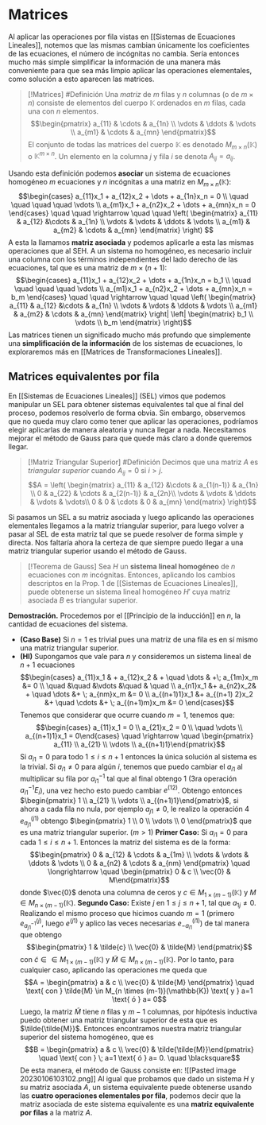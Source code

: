 # Matrices
Al aplicar las operaciones por fila vistas en [[Sistemas de Ecuaciones Lineales]], notemos que las mismas cambian únicamente los coeficientes de las ecuaciones, el número de incógnitas no cambia. Sería entonces mucho más simple simplificar la información de una manera más conveniente para que sea más limpio aplicar las operaciones elementales, como solución a esto aparecen las matrices. 

> [!Matrices]
> #Definición Una _matriz_ de $m$ filas y $n$ columnas (o de $m \times n$) consiste de elementos del cuerpo $\mathbb{K}$ ordenados en $m$ filas, cada una con $n$ elementos. $$\begin{pmatrix} a_{11} & \cdots & a_{1n} \\
> \vdots & \ddots & \vdots \\
> a_{m1} & \cdots & a_{mn} 
> \end{pmatrix}$$ El conjunto de todas las matrices del cuerpo $\mathbb{K}$ es denotado $M_{m \times n}(\mathbb{K})$ o $\mathbb{K}^{m \times n}$. Un elemento en la columna $j$ y fila $i$ se denota $A_{ij} = a_{ij}$.

Usando esta definición podemos **asociar** un sistema de ecuaciones homogéneo $m$ ecuaciones y $n$ incógnitas a una matriz en $M_{m \times n}(\mathbb{K})$: 
$$\begin{cases} 
a_{11}x_1 + a_{12}x_2 + \dots + a_{1n}x_n = 0 \\ 
\quad \quad \quad \quad \vdots \\ 
a_{m1}x_1 + a_{n2}x_2 + \dots + a_{mn}x_n = 0
\end{cases}  
\quad \quad \rightarrow  \quad \quad 
\left( \begin{matrix} 
a_{11} & a_{12} &\cdots & a_{1n} \\ 
\vdots & \vdots & \ddots & \vdots \\ 
a_{m1} & a_{m2} & \cdots & a_{mn}  
\end{matrix} \right) $$
A esta la llamamos **matriz asociada** y podemos aplicarle a esta las mismas operaciones que al SEH. A un sistema no homogéneo, es necesario incluir una columna con los términos independientes del lado derecho de las ecuaciones, tal que es una matriz de $m \times (n+1)$:
$$\begin{cases} 
a_{11}x_1 + a_{12}x_2 + \dots + a_{1n}x_n = b_1 \\ 
\quad \quad \quad \quad \vdots \\ 
a_{m1}x_1 + a_{n2}x_2 + \dots + a_{mn}x_n = b_m
\end{cases}  
\quad \quad \rightarrow  \quad \quad 
\left( \begin{matrix} 
a_{11} & a_{12} &\cdots & a_{1n} \\ 
\vdots & \vdots & \ddots & \vdots \\ 
a_{m1} & a_{m2} & \cdots & a_{mn}  
\end{matrix} \right|
\left| \begin{matrix} 
b_1 \\ \vdots \\ b_m
\end{matrix} \right)$$
Las matrices tienen un significado mucho más profundo que simplemente una **simplificación de la información** de los sistemas de ecuaciones, lo exploraremos más en [[Matrices de Transformaciones Lineales]]. 

## Matrices equivalentes por fila
En [[Sistemas de Ecuaciones Lineales]] (SEL) vimos que podemos manipular un SEL para obtener sistemas equivalentes tal que al final del proceso, podemos resolverlo de forma obvia. Sin embargo, observemos que no queda muy claro como tener que aplicar las operaciones, podríamos elegir aplicarlas de manera aleatoria y nunca llegar a nada. Necesitamos mejorar el método de Gauss para que quede más claro a donde queremos llegar. 

> [!Matriz Triangular Superior]
> #Definición Decimos que una matriz $A$ es _triangular superior_ cuando $A_{ij} = 0$ si $i > j$.  $$A = \left( \begin{matrix} 
a_{11} & a_{12} &\cdots & a_{1(n-1)} & a_{1n} \\ 
0 & a_{22} & \cdots & a_{2(n-1)} & a_{2n}\\
\vdots & \vdots & \ddots & \vdots & \vdots\\ 
0 & 0 & \cdots & 0 & a_{mn}  
\end{matrix} \right)$$

Si pasamos un SEL a su matriz asociada y luego aplicando las operaciones elementales llegamos a la matriz triangular superior, para luego volver a pasar al SEL de esta matriz tal que se puede resolver de forma simple y directa. Nos faltaría ahora la certeza de que siempre puedo llegar a una matriz triangular superior usando el método de Gauss. 

> [!Teorema de Gauss]
> Sea $H$ un **sistema lineal homogéneo** de $n$ ecuaciones con $m$ incógnitas. Entonces, aplicando los cambios descriptos en la Prop. 1 de [[Sistemas de Ecuaciones Lineales]], puede obtenerse un sistema lineal homogéneo $H'$ cuya matriz asociada $B$ es triangular superior.

**Demostración.** Procedemos por el [[Principio de la inducción]] en $n$, la cantidad de ecuaciones del sistema. 
- **(Caso Base)** Si $n = 1$ es trivial pues una matriz de una fila es en sí mismo una matriz triangular superior.
- **(HI)** Supongamos que vale para $n$ y consideremos un sistema lineal de $n+1$ ecuaciones
$$\begin{cases} 
a_{11}x_1 & + a_{12}x_2 & + \quad \dots &  +\; a_{1m}x_m &= 0 \\ 
\quad &\quad &\vdots &\quad & \quad \\ 
a_{n1}x_1 &+ a_{n2}x_2& + \quad \dots &+ \; a_{nm}x_m &= 0 \\
a_{(n+1)1}x_1 &+ a_{(n+1) 2}x_2 &+ \quad \cdots &+ \; a_{(n+1)m}x_m &= 0
\end{cases}$$
  Tenemos que considerar que ocurre cuando $m=1$, tenemos que:
 $$\begin{cases} a_{11}x_1 = 0 \\ a_{21}x_2 = 0 \\ \quad \vdots \\ a_{(n+1)1}x_1 = 0\end{cases} \quad \rightarrow \quad \begin{pmatrix} a_{11} \\ a_{21} \\ \vdots \\ a_{(n+1)1}\end{pmatrix}$$
 Si $a_{i1} = 0$ para todo $1 \leq i \leq n+1$ entonces la única solución al sistema es la trivial.  Si $a_{i1} \neq 0$ para algún $i$, tenemos que puedo cambiar el $a_{i1}$ al multiplicar su fila por $a_{i1}^{-1}$ tal que al final obtengo 1 (3ra operación $a_{i1}^{-1} E_i$), una vez hecho esto puedo cambiar $e^{(12)}$. Obtengo entonces $\begin{pmatrix}  1 \\ a_{21} \\ \vdots \\ a_{(n+1)1}\end{pmatrix}$, si ahora a cada fila no nula, por ejemplo $a_{j1} \neq 0$, le realizo la operación 4 $e^{(j1)}_{a_{j1}}$  obtengo $\begin{pmatrix} 1 \\ 0 \\ \vdots \\ 0 \end{pmatrix}$ que es una matriz triangular superior. 
($m > 1$) **Primer Caso:** Si $a_{i1} = 0$ para cada $1 \leq i \leq n+1$. Entonces la matriz del sistema es de la forma: $$\begin{pmatrix} 0 & a_{12} & \cdots & a_{1m} \\
	\vdots  & \vdots & \ddots & \vdots \\
	0 & a_{n2} & \cdots & a_{nm} \end{pmatrix} \quad \longrightarrow \quad \begin{pmatrix} 0 & c \\ \vec{0} & M\end{pmatrix}$$
donde $\vec{0}$ denota una columna de ceros y $c \in M_{1 \times (m-1)}(\mathbb{K})$ y $M \in M_{n \times (m-1)}(\mathbb{K})$. 
**Segundo Caso:** Existe $j$ en $1 \leq j \leq n+1$, tal que $a_{1j} \neq 0$. Realizando el mismo proceso que hicimos cuando $m=1$ (primero $e^{(j)}_{a_{j1}^{-1}}$, luego $e^{(j1)}$ y aplico las veces necesarias $e_{-a_{i1}}^{(i1)}$) de tal manera que obtengo $$\begin{pmatrix} 1 & \tilde{c} \\ \vec{0} & \tilde{M} \end{pmatrix}$$ con $\tilde{c} \in \in M_{1 \times (m-1)}(\mathbb{K})$ y $\tilde{M} \in M_{n \times (m-1)}(\mathbb{K})$. 
Por lo tanto, para cualquier caso, aplicando las operaciones me queda que
$$A = \begin{pmatrix} a & c \\ \vec{0} & \tilde{M} \end{pmatrix} \quad \text{ con } \tilde{M} \in M_{n \times (m-1)}(\mathbb{K}) \text{ y } a=1 \text{ ó } a= 0$$
Luego, la matriz $\tilde{M}$ tiene $n$ filas y $m-1$ columnas, por hipótesis inductiva puedo obtener una matriz triangular superior de esta que es $\tilde{\tilde{M}}$. Entonces encontramos nuestra matriz triangular superior del sistema homogéneo, que es  $$B = \begin{pmatrix} a & c \\ \vec{0} & \tilde{\tilde{M}}\end{pmatrix} \quad \text{ con } \; a=1 \text{ ó } a= 0. \quad \blacksquare$$
De esta manera, el método de Gauss consiste en:
![[Pasted image 20230106103102.png]]
Al igual que probamos que dado un sistema $H$ y su matriz asociada $A$, un sistema equivalente puede obtenerse usando las **cuatro operaciones elementales por fila**, podemos decir que la matriz asociada de este sistema equivalente es una **matriz equivalente por filas** a la matriz $A$. 



